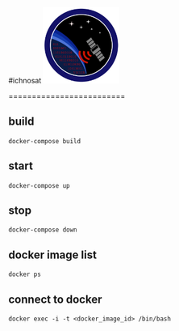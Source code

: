 #ichnosat
<img src="https://raw.githubusercontent.com/SardegnaClimaOnlus/ichnosat/master/logo.svg" alt="logo" style="width:150px;height:150px;">

=========================
## build
```
docker-compose build
```

## start
```
docker-compose up
```


## stop
```
docker-compose down
```

## docker image list
```
docker ps
```

## connect to docker
```
docker exec -i -t <docker_image_id> /bin/bash
```
